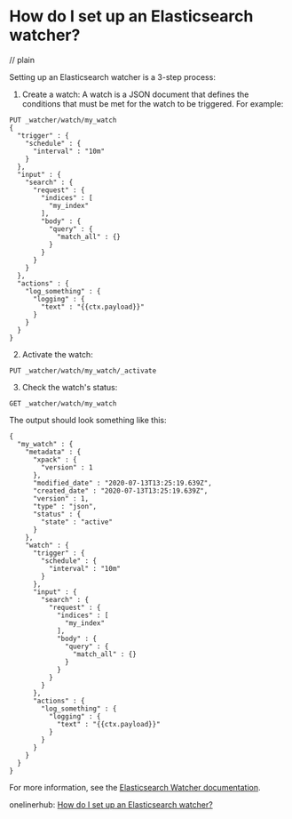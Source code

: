 # How do I set up an Elasticsearch watcher?
// plain

Setting up an Elasticsearch watcher is a 3-step process:

1. Create a watch: A watch is a JSON document that defines the conditions that must be met for the watch to be triggered. For example:
```
PUT _watcher/watch/my_watch
{
  "trigger" : {
    "schedule" : {
      "interval" : "10m"
    }
  },
  "input" : {
    "search" : {
      "request" : {
        "indices" : [
          "my_index"
        ],
        "body" : {
          "query" : {
            "match_all" : {}
          }
        }
      }
    }
  },
  "actions" : {
    "log_something" : {
      "logging" : {
        "text" : "{{ctx.payload}}"
      }
    }
  }
}
```

2. Activate the watch:
```
PUT _watcher/watch/my_watch/_activate
```

3. Check the watch's status:
```
GET _watcher/watch/my_watch
```

The output should look something like this:
```
{
  "my_watch" : {
    "metadata" : {
      "xpack" : {
        "version" : 1
      },
      "modified_date" : "2020-07-13T13:25:19.639Z",
      "created_date" : "2020-07-13T13:25:19.639Z",
      "version" : 1,
      "type" : "json",
      "status" : {
        "state" : "active"
      }
    },
    "watch" : {
      "trigger" : {
        "schedule" : {
          "interval" : "10m"
        }
      },
      "input" : {
        "search" : {
          "request" : {
            "indices" : [
              "my_index"
            ],
            "body" : {
              "query" : {
                "match_all" : {}
              }
            }
          }
        }
      },
      "actions" : {
        "log_something" : {
          "logging" : {
            "text" : "{{ctx.payload}}"
          }
        }
      }
    }
  }
}
```

For more information, see the [Elasticsearch Watcher documentation](https://www.elastic.co/guide/en/elasticsearch/reference/current/watcher.html).

onelinerhub: [How do I set up an Elasticsearch watcher?](https://onelinerhub.com/elasticsearch/how-do-i-set-up-an-elasticsearch-watcher)